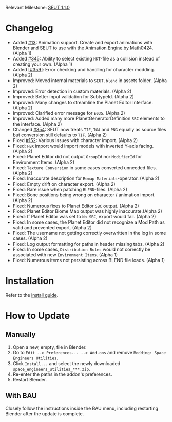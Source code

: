 Relevant Milestone: [SEUT 1.1.0](https://github.com/enenra/space-engineers-utilities/milestone/29)

# Changelog
* Added [#13](https://github.com/enenra/space-engineers-utilities/issues/13): Animation support. Create and export animations with Blender and SEUT to use with the [Animation Engine by Math0424](https://steamcommunity.com/sharedfiles/filedetails/?id=2880317963). (Alpha 1)
* Added [#345](https://github.com/enenra/space-engineers-utilities/issues/345): Ability to select existing `HKT`-file as a collision instead of creating your own. (Alpha 1)
* Added [[#359](https://github.com/enenra/space-engineers-utilities/issues/359)]: Error checking and handling for character modding. (Alpha 2)
* Improved: Moved internal materials to `SEUT.blend` in assets folder. (Alpha 2)
* Improved: Error detection in custom materials. (Alpha 2)
* Improved: Better input validation for SubtypeId. (Alpha 2)
* Improved: Many changes to streamline the Planet Editor Interface. (Alpha 2)
* Improved: Clarified error message for `E035`. (Alpha 2)
* Improved: Added many more PlanetGeneratorDefinition `SBC` elements to the interface. (Alpha 2)
* Changed [#354](https://github.com/enenra/space-engineers-utilities/issues/354): SEUT now treats `TIF`, `TGA` and `PNG` equally as source files but conversion still defaults to `TIF`. (Alpha 2)
* Fixed [#152](https://github.com/enenra/space-engineers-utilities/issues/152): Various issues with character import. (Alpha 2)
* Fixed: `FBX` import would import models with inverted Y-axis facing. (Alpha 2)
* Fixed: Planet Editor did not output `GroupId` nor `ModifierId` for Environment Items. (Alpha 2)
* Fixed: `Texture Conversion` in some cases converted unneeded files. (Alpha 2)
* Fixed: Inaccurate description for `Remap Materials`-operator. (Alpha 2)
* Fixed: Empty drift on character export. (Alpha 2)
* Fixed: Rare issue when patching `BLEND`-files. (Alpha 2)
* Fixed: Bone positions being wrong on character / animation import. (Alpha 2)
* Fixed: Numerous fixes to Planet Editor `SBC` output. (Alpha 2)
* Fixed: Planet Editor Biome Map output was highly inaccurate.(Alpha 2)
* Fixed: If Planet Editor was set to `No SBC`, export would fail. (Alpha 2)
* Fixed: In some cases, the Planet Editor did not recognize a Mod Path as valid and prevented export. (Alpha 2)
* Fixed: The username not getting correctly overwritten in the log in some cases. (Alpha 2)
* Fixed: Log output formatting for paths in header missing tabs. (Alpha 2)
* Fixed: In some cases, `Distribution Rules` would not correctly be associated with new `Environment Items`. (Alpha 1)
* Fixed: Numerous items not persisting across BLEND file loads. (Alpha 1)

# Installation
Refer to the [install guide](https://semref.atlassian.net/wiki/spaces/tutorials/pages/131411/SEUT+Installation+Guide).

# How to Update
## Manually
1. Open a new, empty, file in Blender.
2. Go to `Edit --> Preferences... --> Add-ons` and remove `Modding: Space Engineers Utilities`.
3. Click `Install...` and select the newly downloaded `space_engineers_utilities_***.zip`.
4. Re-enter the paths in the addon's preferences.
5. Restart Blender.

## With BAU
Closely follow the instructions inside the BAU menu, including restarting Blender after the update is complete.